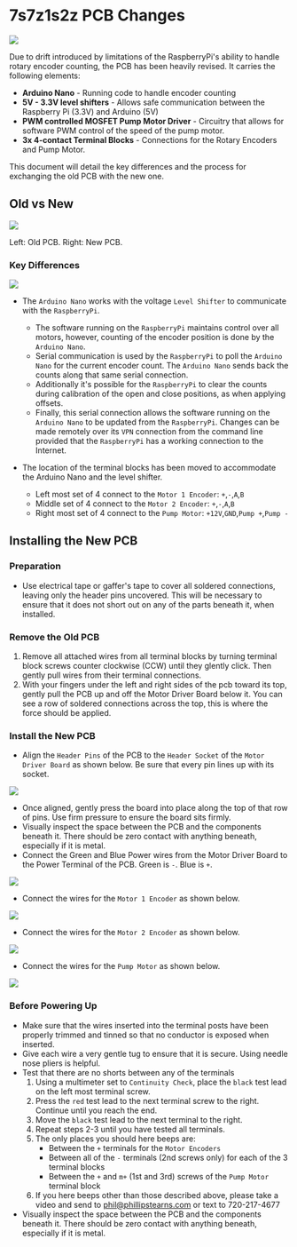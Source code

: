 # 7s7z1s2z PCB Changes

![](PCB_new_angle.jpg)

Due to drift introduced by limitations of the RaspberryPi's ability to handle rotary encoder counting, the PCB has been heavily revised. It carries the following elements:

* **Arduino Nano** - Running code to handle encoder counting
* **5V - 3.3V level shifters** - Allows safe communication between the Raspberry Pi (3.3V) and Arduino (5V)
* **PWM controlled MOSFET Pump Motor Driver** - Circuitry that allows for software PWM control of the speed of the pump motor.
* **3x 4-contact Terminal Blocks** - Connections for the Rotary Encoders and Pump Motor.

This document will detail the key differences and the process for exchanging the old PCB with the new one.

## Old vs New

![](PCB_old_and_new.jpg)

Left: Old PCB. Right: New PCB.

### Key Differences

![](PCB_new_labelled.jpg)

* The `Arduino Nano` works with the voltage `Level Shifter` to communicate with the `RaspberryPi`.
	* The software running on the `RaspberryPi` maintains control over all motors, however, counting of the encoder position is done by the `Arduino Nano`.
	* Serial communication is used by the `RaspberryPi` to poll the `Arduino Nano` for the current encoder count. The `Arduino Nano` sends back the counts along that same serial connection.
	* Additionally it's possible for the `RaspberryPi` to clear the counts during calibration of the open and close positions, as when applying offsets.
	* Finally, this serial connection allows the software running on the `Arduino Nano` to be updated from the `RaspberryPi`. Changes can be made remotely over its `VPN` connection from the command line provided that the `RaspberryPi` has a working connection to the Internet.

* The location of the terminal blocks has been moved to accommodate the Arduino Nano and the level shifter.
	* Left most set of 4 connect to the `Motor 1 Encoder`: `+`,`-`,`A`,`B`
	* Middle set of 4 connect to the `Motor 2 Encoder`: `+`,`-`,`A`,`B`
	* Right most set of 4 connect to the `Pump Motor`: `+12V`,`GND`,`Pump +`,`Pump -`

## Installing the New PCB

### Preparation

* Use electrical tape or gaffer's tape to cover all soldered connections, leaving only the header pins uncovered. This will be necessary to ensure that it does not short out on any of the parts beneath it, when installed.

### Remove the Old PCB

1. Remove all attached wires from all terminal blocks by turning terminal block screws counter clockwise (CCW) until they glently click. Then gently pull wires from their terminal connections.
2. With your fingers under the left and right sides of the pcb toward its top, gently pull the PCB up and off the Motor Driver Board below it. You can see a row of soldered connections across the top, this is where the force should be applied.

### Install the New PCB

* Align the `Header Pins` of the PCB to the `Header Socket` of the `Motor Driver Board` as shown below. Be sure that every pin lines up with its socket.

![](PCB_align.jpg)

* Once aligned, gently press the board into place along the top of that row of pins. Use firm pressure to ensure the board sits firmly.
* Visually inspect the space between the PCB and the components beneath it. There should be zero contact with anything beneath, especially if it is metal.
* Connect the Green and Blue Power wires from the Motor Driver Board to the Power Terminal of the PCB. Green is `-`. Blue is `+`.

![](PCB_power.jpg)

* Connect the wires for the `Motor 1 Encoder` as shown below.

![](PCB_new_enc1.jpg)

* Connect the wires for the `Motor 2 Encoder` as shown below.

![](PCB_new_enc2.jpg)

* Connect the wires for the `Pump Motor` as shown below.

![](PCB_new_pump.jpg)

### Before Powering Up

* Make sure that the wires inserted into the terminal posts have been properly trimmed and tinned so that no conductor is exposed when inserted.
* Give each wire a very gentle tug to ensure that it is secure. Using needle nose pliers is helpful.
* Test that there are no shorts between any of the terminals
	1. Using a multimeter set to `Continuity Check`, place the `black` test lead on the left most terminal screw.
	2. Press the `red` test lead to the next terminal screw to the right. Continue until you reach the end.
	3. Move the `black` test lead to the next terminal to the right.
	4. Repeat steps 2-3 until you have tested all terminals.
	5. The only places you should here beeps are:
		* Between the `+` terminals for the `Motor Encoders` 
		* Between all of the `-` terminals (2nd screws only) for each of the 3 terminal blocks
		* Between the `+` and `m+` (1st and 3rd) screws of the `Pump Motor` terminal block
	6. If you here beeps other than those described above, please take a video and send to phil@phillipstearns.com or text to 720-217-4677
* Visually inspect the space between the PCB and the components beneath it. There should be zero contact with anything beneath, especially if it is metal.